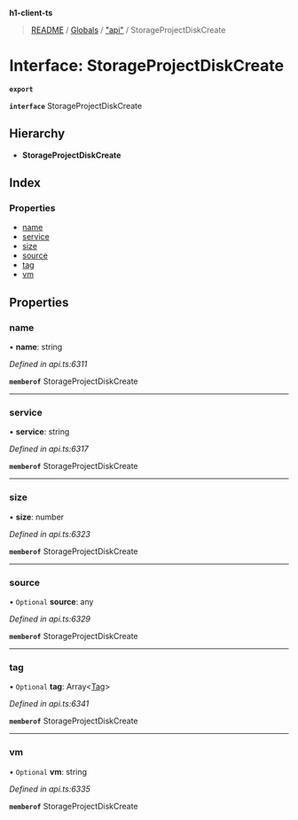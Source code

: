 **h1-client-ts**

> [README](../README.md) / [Globals](../globals.md) / ["api"](../modules/_api_.md) / StorageProjectDiskCreate

# Interface: StorageProjectDiskCreate

**`export`** 

**`interface`** StorageProjectDiskCreate

## Hierarchy

* **StorageProjectDiskCreate**

## Index

### Properties

* [name](_api_.storageprojectdiskcreate.md#name)
* [service](_api_.storageprojectdiskcreate.md#service)
* [size](_api_.storageprojectdiskcreate.md#size)
* [source](_api_.storageprojectdiskcreate.md#source)
* [tag](_api_.storageprojectdiskcreate.md#tag)
* [vm](_api_.storageprojectdiskcreate.md#vm)

## Properties

### name

•  **name**: string

*Defined in api.ts:6311*

**`memberof`** StorageProjectDiskCreate

___

### service

•  **service**: string

*Defined in api.ts:6317*

**`memberof`** StorageProjectDiskCreate

___

### size

•  **size**: number

*Defined in api.ts:6323*

**`memberof`** StorageProjectDiskCreate

___

### source

• `Optional` **source**: any

*Defined in api.ts:6329*

**`memberof`** StorageProjectDiskCreate

___

### tag

• `Optional` **tag**: Array\<[Tag](_api_.tag.md)>

*Defined in api.ts:6341*

**`memberof`** StorageProjectDiskCreate

___

### vm

• `Optional` **vm**: string

*Defined in api.ts:6335*

**`memberof`** StorageProjectDiskCreate
